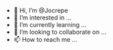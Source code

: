 - 👋 Hi, I’m @Jocrepe
- 👀 I’m interested in ...
- 🌱 I’m currently learning ...
- 💞️ I’m looking to collaborate on ...
- 📫 How to reach me ...

<!---
Jocrepe/Jocrepe is a ✨ special ✨ repository because its `README.md` (this file) appears on your GitHub profile.
You can click the Preview link to take a look at your changes.
--->
